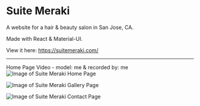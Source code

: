 # Suite Meraki

A website for a hair & beauty salon in San Jose, CA.

Made with React & Material-UI.

View it here: https://suitemeraki.com/

---

Home Page Video - model: me & recorded by: me
![Image of Suite Meraki Home Page](https://res.cloudinary.com/duuyxqnfi/image/upload/c_scale,w_700/v1593025374/portfolio/suite-meraki/home-page.png)

![Image of Suite Meraki Gallery Page](https://res.cloudinary.com/duuyxqnfi/image/upload/c_scale,w_700/v1593025824/portfolio/suite-meraki/gallery-page.png)

![Image of Suite Meraki Contact Page](https://res.cloudinary.com/duuyxqnfi/image/upload/c_scale,w_700/v1593025820/portfolio/suite-meraki/contact-page.png)
